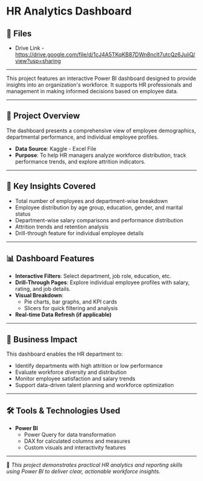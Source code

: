 # HR Analytics Dashboard

## 📁 Files

- Drive Link  - https://drive.google.com/file/d/1cJ4A5TKqKB87DWn8ncIt7utcQz6JuiiQ/view?usp=sharing

---

This project features an interactive Power BI dashboard designed to provide insights into an organization's workforce. It supports HR professionals and management in making informed decisions based on employee data.

---

## 📌 Project Overview

The dashboard presents a comprehensive view of employee demographics, departmental performance, and individual employee profiles.

- **Data Source**: Kaggle - Excel File 
- **Purpose**: To help HR managers analyze workforce distribution, track performance trends, and explore attrition indicators.

---

## 🧩 Key Insights Covered

- Total number of employees and department-wise breakdown
- Employee distribution by age group, education, gender, and marital status
- Department-wise salary comparisons and performance distribution
- Attrition trends and retention analysis
- Drill-through feature for individual employee details

---

## 📊 Dashboard Features

- **Interactive Filters**: Select department, job role, education, etc.
- **Drill-Through Pages**: Explore individual employee profiles with salary, rating, and job details.
- **Visual Breakdown**:
  - Pie charts, bar graphs, and KPI cards
  - Slicers for quick filtering and analysis
- **Real-time Data Refresh (if applicable)**

---

## 🧠 Business Impact

This dashboard enables the HR department to:
- Identify departments with high attrition or low performance
- Evaluate workforce diversity and distribution
- Monitor employee satisfaction and salary trends
- Support data-driven talent planning and workforce optimization

---

## 🛠️ Tools & Technologies Used

- **Power BI**
  - Power Query for data transformation
  - DAX for calculated columns and measures
  - Custom visuals and interactivity features

---



📌 *This project demonstrates practical HR analytics and reporting skills using Power BI to deliver clear, actionable workforce insights.*
